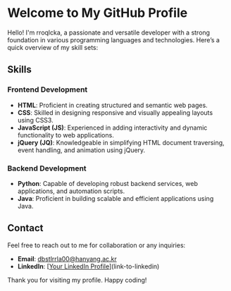 # Welcome to My GitHub Profile

Hello! I'm rroqlcka, a passionate and versatile developer with a strong foundation in various programming languages and technologies. Here’s a quick overview of my skill sets:

## Skills

### Frontend Development
- **HTML**: Proficient in creating structured and semantic web pages.
- **CSS**: Skilled in designing responsive and visually appealing layouts using CSS3.
- **JavaScript (JS)**: Experienced in adding interactivity and dynamic functionality to web applications.
- **jQuery (JQ)**: Knowledgeable in simplifying HTML document traversing, event handling, and animation using jQuery.

### Backend Development
- **Python**: Capable of developing robust backend services, web applications, and automation scripts.
- **Java**: Proficient in building scalable and efficient applications using Java.

## Contact
Feel free to reach out to me for collaboration or any inquiries:

- **Email**: [dbstlrrla00@hanyang.ac.kr](mailto:dbstlrrla00@hanyang.ac.kr)
- **LinkedIn**: [[Your LinkedIn Profile](https://www.linkedin.com/in/yoon-sik-kim/)](link-to-linkedin)

Thank you for visiting my profile. Happy coding!
